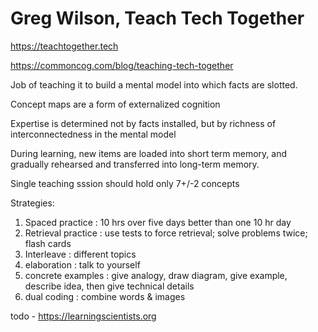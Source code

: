 
# Greg Wilson, Teach Tech Together

https://teachtogether.tech

https://commoncog.com/blog/teaching-tech-together

Job of teaching it to build a mental model into which facts are slotted.

Concept maps are a form of externalized cognition

Expertise is determined not by facts installed, but by richness of interconnectedness in the mental model

During learning, new items are loaded into short term memory, and gradually rehearsed and transferred into long-term memory.

Single teaching sssion should hold only 7+/-2 concepts

Strategies:
1. Spaced practice : 10 hrs over five days better than one 10 hr day
2. Retrieval practice : use tests to force retrieval; solve problems twice; flash cards
3. Interleave : different topics
4. elaboration : talk to yourself
5. concrete examples : give analogy, draw diagram, give example, describe idea, then give technical details
6. dual coding : combine words & images


todo - https://learningscientists.org

